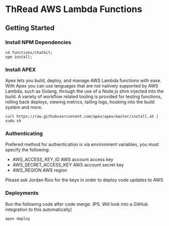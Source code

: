 # ThRead AWS Lambda Functions

## Getting Started

### Install NPM Dependencies

```
cd functions/chatkit;
npm install;
```

### Install APEX

Apex lets you build, deploy, and manage AWS Lambda functions with ease. With Apex you can use languages that are not natively supported by AWS Lambda, such as Golang, through the use of a Node.js shim injected into the build. A variety of workflow related tooling is provided for testing functions, rolling back deploys, viewing metrics, tailing logs, hooking into the build system and more.

```
curl https://raw.githubusercontent.com/apex/apex/master/install.sh | sudo sh
```

### Authenticating

Prefered method for authentication is via environment variables, you must specify the following:

- AWS_ACCESS_KEY_ID AWS account access key
- AWS_SECRET_ACCESS_KEY AWS account secret key
- AWS_REGION AWS region

Please ask Jordan Rios for the keys in order to deploy code updates to AWS

### Deployments

Run the following code after code merge. (PS. Will look into a GitHub integration to this automatically)

```
apex deploy
```


